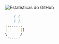 ![Estatísticas do GitHub](https://github-readme-stats.vercel.app/api?username=Gajsilva&show_icons=true&count_private=true&hide=contribs,issues)

```markdown		
	( (
    ) )
........
|      |]
\      /  
 `----'
 

